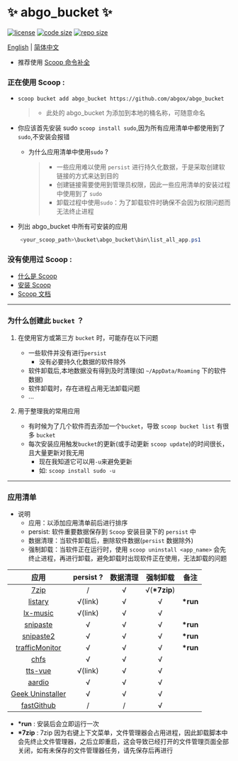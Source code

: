 # ✨ abgo_bucket ✨

[![license](https://img.shields.io/github/license/abgox/abgo_bucket)](https://github.com/abgox/abgo_bucket/blob/main/LICENSE)
[![code size](https://img.shields.io/github/languages/code-size/abgox/abgo_bucket.svg)](https://img.shields.io/github/languages/code-size/abgox/abgo_bucket.svg)
[![repo size](https://img.shields.io/github/repo-size/abgox/abgo_bucket.svg)](https://img.shields.io/github/repo-size/abgox/abgo_bucket.svg)

<p align="left">
<a href="README.md">English</a> |
<a href="README-CN.md">简体中文</a>
</p>

-   推荐使用 [Scoop 命令补全 ](https://github.com/abgox/PS-completions/tree/main#how-to-use-themeg-scoop-tab-completion "scoop-tab-completion")

### 正在使用 Scoop :

-   `scoop bucket add abgo_bucket https://github.com/abgox/abgo_bucket`
    > -   此处的 abgo_bucket 为添加到本地的桶名称，可随意命名
-   你应该首先安装 sudo `scoop install sudo`,因为所有应用清单中都使用到了`sudo`,不安装会报错

    -   为什么应用清单中使用`sudo` ?
        > -   一些应用难以使用 `persist` 进行持久化数据，于是采取创建软链接的方式来达到目的
        > -   创建链接需要使用到管理员权限，因此一些应用清单的安装过程中使用到了 `sudo`
        > -   卸载过程中使用`sudo`：为了卸载软件时确保不会因为权限问题而无法终止进程

-   列出 abgo_bucket 中所有可安装的应用

```powershell
    <your_scoop_path>\bucket\abgo_bucket\bin\list_all_app.ps1
```

### 没有使用过 Scoop :

-   [什么是 Scoop](https://github.com/ScoopInstaller/Scoop)
-   [安装 Scoop](https://github.com/ScoopInstaller/Install)
-   [Scoop 文档](https://github.com/ScoopInstaller/Scoop/wiki)

---

### 为什么创建此 `bucket` ？

1. 在使用官方或第三方 `bucket` 时，可能存在以下问题

    - 一些软件并没有进行`persist`
        - 没有必要持久化数据的软件除外
    - 软件卸载后,本地数据没有得到及时清理(如 `~/AppData/Roaming` 下的软件数据)
    - 软件卸载时，存在进程占用无法卸载问题
    - ...

2. 用于整理我的常用应用
    - 有时候为了几个软件而去添加一个`bucket`，导致 `scoop bucket list` 有很多 `bucket`
    - 每次安装应用触发`bucket`的更新(或手动更新 `scoop update`)的时间很长，且大量更新对我无用
        - 现在我知道它可以用`-u`来避免更新
        - 如: `scoop install sudo -u`

---

### 应用清单

-   说明
    -   应用：以添加应用清单前后进行排序
    -   persist: 软件重要数据保存到 `Scoop` 安装目录下的 `persist` 中
    -   数据清理：当软件卸载后，删除软件数据(`persist` 数据除外)
    -   强制卸载：当软件正在运行时，使用 `scoop uninstall <app_name>` 会先终止进程，再进行卸载，避免卸载时出现软件正在使用，无法卸载的问题

|                               应用                               | persist ? | 数据清理 |   强制卸载    | 备注      |
| :--------------------------------------------------------------: | :-------: | :------: | :-----------: | --------- |
|                  [7zip](https://www.7-zip.org)                   |     /     |    √     | √(**\*7zip**) |           |
|                [listary](https://www.listary.com)                |  √(link)  |    √     |       √       | **\*run** |
|     [lx-music](https://github.com/lyswhut/lx-music-desktop)      |  √(link)  |    √     |       √       |           |
|               [snipaste](https://www.snipaste.com)               |     √     |    √     |       √       | **\*run** |
|              [snipaste2](https://www.snipaste.com)               |     √     |    √     |       √       | **\*run** |
| [trafficMonitor](https://github.com/zhongyang219/TrafficMonitor) |     √     |    √     |       √       | **\*run** |
|                  [chfs](http://iscute.cn/chfs)                   |     √     |    √     |       √       |           |
|           [tts-vue](https://github.com/LokerL/tts-vue)           |  √(link)  |    √     |       √       |           |
|                 [aardio](https://www.aardio.com)                 |     √     |    √     |       √       |           |
|         [Geek Uninstaller](https://geekuninstaller.com)          |     √     |    √     |       √       |           |
|      [fastGithub](https://github.com/dotnetcore/FastGithub)      |     /     |    /     |       √       |           |

-   **\*run** : 安装后会立即运行一次
-   **\*7zip** : 7zip 因为右键上下文菜单，文件管理器会占用进程，因此卸载脚本中会先终止文件管理器，之后立即重启，这会导致已经打开的文件管理页面全部关闭，如有未保存的文件管理器任务，请先保存后再进行
